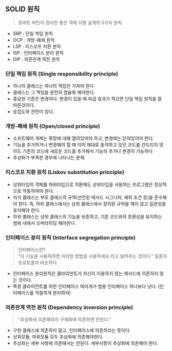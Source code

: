 ## SOLID 원칙
> 로버트 마틴이 정리한 
> 좋은 객체 지향 설계의 5가지 원칙

* SRP : 단일 책임 원칙
* OCP : 개방-폐쇄 원칙
* LSP : 리스코프 치환 원칙
* ISP : 인터페이스 분리 원칙
* DIP : 의존관계 역전 원칙

### 단일 책임 원칙 (Single responsibility principle)
* 하나의 클래스는 하나의 책임만 가져야 한다
* 클래스는 그 책임을 완전히 캡슐화 해야한다.
* 중요한 기준은 변경이다. 변경이 있을 때 파급 효과가 적으면 단일 책임 원칙을 잘 따른것이다.  
* 응집도와 관련이 있다.

### 개방-폐쇄 원칙 (Open/closed principle)
* 소프트웨어 개체는 확장에 대해 열려있어야 하고, 변경에는 닫혀있어야 한다.  
* 기능을 추가하거나 변경해야 할 때 이미 제대로 동작하고 있던 코드를 건드리지 않아도 기존의 코드에 새로운 코드를 추가해서 기능의 추가나 변경이 가능하다  
* 추상화가 부족한 경우에 나타나는 문제.

### 리스코프 치환 원칙 (Liskov substitution principle)
* 상위타입의 객체를 하위타입으로 치환해도 상위타입을 사용하는 프로그램은 정상적으로 작동하여야 한다. 
* 자식 클래스는 부모 클래스의 규약(선언된 메서드 시그니처, 예외 조건 등)을 준수해야 한다. 
즉, 하위 클래스에서는 상위 클래스에서 정의된 규약을 깨지 않고 일관성을 유지해야 한다. 
* 하위 클래스는 상위 클래스의 기능을 보존하고, 기존 코드와의 호환성을 유지하는 범위 내에서 오버라이딩 해야한다.

### 인터페이스 분리 원칙 (Interface segregation principle) 
> 인터페이스란?  
> "이 기능을 사용하려면 이러한 방법을 사용하세요 라고 알려주는 것이다." 일종의 프로토콜과 비슷하다.
* 인터페이스 분리원칙은 클라이언트가 자신이 이용하지 않는 메서드에 의존하지 않는 것이다.
* 특정 클라이언트를 위한 인터페이스 여러개가 범용 인터페이스 하나보다 낫다. (인터페이스를 적절하게 분리하자)

### 의존관계 역전 원칙 (Dependency inversion principle)
> "추상화에 의존해야지 구체화에 의존하면 안된다."
* 구현 클래스에 의존하지 말고, 인터페이스에 의존하라는 뜻이다.
* 상위모듈, 하위모듈 모두 추상화에 의존해야한다.
* 추상화는 세부 사항에 의존해서는 안된다. 세부사항이 추상화에 의존해야 한다.

